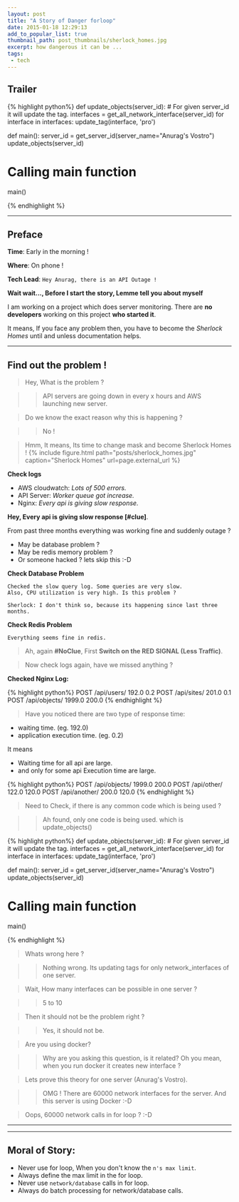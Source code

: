 ```yaml
---
layout: post
title: "A Story of Danger forloop"
date: 2015-01-18 12:29:13
add_to_popular_list: true
thumbnail_path: post_thumbnails/sherlock_homes.jpg
excerpt: how dangerous it can be ...
tags:
 - tech
---
```


## Trailer

{% highlight python%}
def update_objects(server_id):
    # For given server_id it will update the tag.
    interfaces = get_all_network_interface(server_id)
    for interface in interfaces:
        update_tag(interface, 'pro')

def main():
    server_id = get_server_id(server_name="Anurag's Vostro")
    update_objects(server_id)

# Calling main function
main()

{% endhighlight %}

----

## Preface

**Time**: Early in the morning !

**Where**: On phone !

**Tech Lead**: ```Hey Anurag, there is an API Outage !```

**Wait wait..., Before I start the story, Lemme tell you about myself**

I am working on a project which does server monitoring. There are **no developers** working on this project **who started it**.

It means, If you face any problem then, you have to become the *Sherlock Homes* until and unless documentation helps.

----

## Find out the problem !

> Hey, What is the problem ?

>> API servers are going down in every x hours and AWS launching new server.

> Do we know the exact reason why this is happening ?

>> No !

> Hmm, It means, Its time to change mask and become Sherlock Homes !
{% include figure.html path="posts/sherlock_homes.jpg" caption="Sherlock Homes" url=page.external_url %}


**Check logs**

* AWS cloudwatch:  *Lots of 500 errors.*
* API Server: *Worker queue got increase.*
* Nginx: *Every api is giving slow response.*

**Hey, Every api is giving slow response [#clue]**. 

From past three months everything was working fine and suddenly outage ?

* May be database problem ?
* May be redis memory problem ?
* Or someone hacked ? lets skip this :-D


**Check Database Problem**

	Checked the slow query log. Some queries are very slow.
	Also, CPU utilization is very high. Is this problem ?
	
	Sherlock: I don't think so, because its happening since last three months.


**Check Redis Problem**
	
	Everything seems fine in redis.


> Ah, again **#NoClue**, First **Switch on the RED SIGNAL (Less Traffic)**.

> Now check logs again, have we missed anything ?

**Checked Nginx Log:**

{% highlight python%}
POST /api/users/ 192.0 0.2
POST /api/sites/ 201.0 0.1
POST /api/objects/ 1999.0 200.0
{% endhighlight %}

> Have you noticed there are two type of response time:

* waiting time. (eg. 192.0)
* application execution time. (eg. 0.2)

It means

* Waiting time for all api are large.
* and only for some api Execution time are large.

{% highlight python%}
POST /api/objects/ 1999.0 200.0
POST /api/other/ 122.0 120.0
POST /api/another/ 200.0 120.0
{% endhighlight %}

> Need to Check, if there is any common code which is being used ? 

>> Ah found, only one code is being used. which is update_objects()

{% highlight python%}
def update_objects(server_id):
    # For given server_id it will update the tag.
    interfaces = get_all_network_interface(server_id)
    for interface in interfaces:
        update_tag(interface, 'pro')

def main():
    server_id = get_server_id(server_name="Anurag's Vostro")
    update_objects(server_id)

# Calling main function
main()

{% endhighlight %}


> Whats wrong here ?

>> Nothing wrong. Its updating tags for only network_interfaces of one server. 


> Wait, How many interfaces can be possible in one server ? 

>> 5 to 10


> Then it should not be the problem right ?

>> Yes, it should not be.


> Are you using docker?

>> Why are you asking this question, is it related? 
Oh you mean, when you run docker it creates new interface ?


> Lets prove this theory for one server (Anurag's Vostro).

>> OMG ! There are 60000 network interfaces for the server. And this server is using Docker :-D


>Oops, 60000 network calls in for loop  ? :-D
----

----

## Moral of Story:

* Never use for loop, When you don't know the `n's max limit`. 
* Always define the max limit in the for loop.
* Never use `network/database` calls in for loop.
* Always do batch processing for network/database calls.

